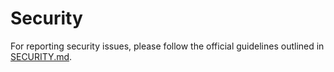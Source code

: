 # Security

For reporting security issues, please follow the official guidelines outlined in [SECURITY.md](https://github.com/Open-CMSIS-Pack/cmsis-toolbox/blob/main/SECURITY.md).
